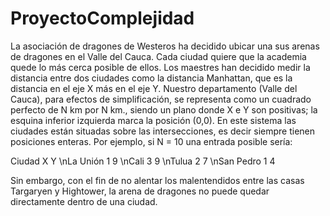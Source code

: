 # ProyectoComplejidad

La asociación de dragones de Westeros ha decidido ubicar una sus arenas de dragones en el Valle del Cauca. Cada ciudad quiere que la academia quede lo más cerca posible de ellos. Los maestres han decidido medir la distancia entre dos ciudades como la distancia Manhattan, que es la distancia en el eje X más en el eje Y. Nuestro departamento  (Valle del Cauca), para efectos de simplificación, se representa como un cuadrado perfecto de N km por N km., siendo un plano donde X e Y son positivas; la esquina inferior izquierda marca la posición (0,0). En este sistema las ciudades están situadas sobre las intersecciones, es decir siempre tienen posiciones enteras. Por ejemplo, si N = 10 una entrada posible sería:

Ciudad X Y
\nLa Unión 1 9
\nCali 3 9
\nTulua 2 7
\nSan Pedro 1 4

Sin embargo, con el fin de no alentar los malentendidos entre las casas Targaryen y Hightower, la arena de dragones no puede quedar directamente dentro de una ciudad.